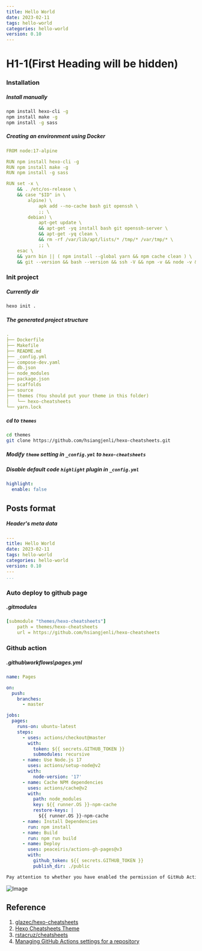```yaml
---
title: Hello World
date: 2023-02-11 
tags: hello-world
categories: hello-world
version: 0.10
---
```


# H1-1(First Heading will be hidden)
### Installation
##### Install manually
```bash
npm install hexo-cli -g
npm install make -g
npm install -g sass
```
##### Creating an environment using Docker
```yaml
FROM node:17-alpine

RUN npm install hexo-cli -g
RUN npm install make -g
RUN npm install -g sass

RUN set -x \
    && . /etc/os-release \
    && case "$ID" in \
        alpine) \
            apk add --no-cache bash git openssh \
            ;; \
        debian) \
            apt-get update \
            && apt-get -yq install bash git openssh-server \
            && apt-get -yq clean \
            && rm -rf /var/lib/apt/lists/* /tmp/* /var/tmp/* \
            ;; \
    esac \
    && yarn bin || ( npm install --global yarn && npm cache clean ) \
    && git --version && bash --version && ssh -V && npm -v && node -v && yarn -v
```

### Init project
##### Currently dir
```bash
hexo init .
```
##### The generated project structure
```yaml
.
├── Dockerfile
├── Makefile
├── README.md
├── _config.yml
├── compose-dev.yaml
├── db.json
├── node_modules
├── package.json
├── scaffolds
├── source
├── themes (You should put your theme in this folder)
│   └── hexo-cheatsheets
└── yarn.lock
```
##### cd to `themes`
```bash
cd themes
git clone https://github.com/hsiangjenli/hexo-cheatsheets.git
```

##### Modify `theme` setting in `_config.yml` to `hexo-cheatsheets`
##### Disable default code `highlight` plugin in `_config.yml`
```yaml
highlight:
  enable: false
```

## Posts format
##### Header's meta data
```yaml
---
title: Hello World
date: 2023-02-11 
tags: hello-world
categories: hello-world
version: 0.10
---
...
```

### Auto deploy to github page
##### .gitmodules
```yaml
[submodule "themes/hexo-cheatsheets"]
	path = themes/hexo-cheatsheets
	url = https://github.com/hsiangjenli/hexo-cheatsheets
```
### Github action
##### .github\workflows\pages.yml
```yaml
name: Pages

on:
  push:
    branches:
      - master

jobs:
  pages:
    runs-on: ubuntu-latest
    steps:
      - uses: actions/checkout@master
        with:
          token: ${{ secrets.GITHUB_TOKEN }}
          submodules: recursive
      - name: Use Node.js 17
        uses: actions/setup-node@v2
        with:
          node-version: '17'
      - name: Cache NPM dependencies
        uses: actions/cache@v2
        with:
          path: node_modules
          key: ${{ runner.OS }}-npm-cache
          restore-keys: |
            ${{ runner.OS }}-npm-cache
      - name: Install Dependencies
        run: npm install
      - name: Build
        run: npm run build
      - name: Deploy
        uses: peaceiris/actions-gh-pages@v3
        with:
          github_token: ${{ secrets.GITHUB_TOKEN }}
          publish_dir: ./public
```

```markdown
Pay attention to whether you have enabled the permission of GitHub Actions
```
![Image](https://i.imgur.com/EPz87q2.png)



## Reference
1. [glazec/hexo-cheatsheets](https://github.com/glazec/hexo-cheatsheets)
1. [Hexo Cheatsheets Theme](https://www.inevitable.tech/posts/59f1905d/)
1. [rstacruz/cheatsheets](https://github.com/rstacruz/cheatsheets)
1. [Managing GitHub Actions settings for a repository](https://docs.github.com/en/repositories/managing-your-repositorys-settings-and-features/enabling-features-for-your-repository/managing-github-actions-settings-for-a-repository)